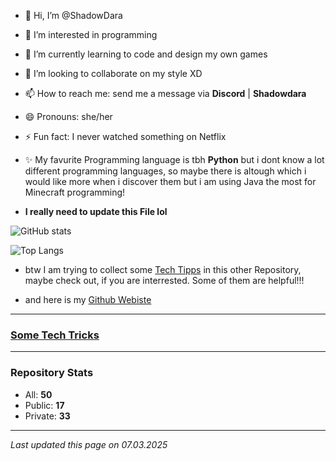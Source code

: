 <!---
ShadowDara/ShadowDara is a ✨ special ✨ repository because its `README.md` (this file) appears on your GitHub profile.
You can click the Preview link to take a look at your changes.
--->

- 👋 Hi, I’m @ShadowDara
- 👀 I’m interested in programming
- 🌱 I’m currently learning to code and design my own games
- 💞️ I’m looking to collaborate on my style XD
- 📫 How to reach me: send me a message via **Discord** | **Shadowdara**
- 😄 Pronouns: she/her
- ⚡ Fun fact: I never watched something on Netflix
- ✨ My favurite Programming language is tbh **Python** but i dont know a lot different programming languages, so maybe there is altough which i would like more when i discover them but i am using Java the most for Minecraft programming!

- **I really need to update this File lol**

![GitHub stats](https://github-readme-stats.vercel.app/api?username=Shadowdara&theme=radical)

<!-- 

![Top Time](https://github-readme-stats.vercel.app/api/wakatime?username=Shadowdara&theme=radical)

-->

![Top Langs](https://github-readme-stats.vercel.app/api/top-langs/?username=Shadowdara&layout=compact&theme=radical&langs_count=20)



- btw I am trying to collect some [Tech Tipps](https://github.com/ShadowDara/Tech-Stuff) in this other Repository, maybe check out, if you are interrested. Some of them are helpful!!!

- and here is my [Github Webiste](https://shadowdara.github.io)

---

### [Some Tech Tricks](https://github.com/ShadowDara/Tech-Stuff)

---

### Repository Stats

- All: **50**
- Public: **17**
- Private: **33**

<!--

---

Hey if you scrolled until here, you are maybe Interrested in my Projects!

If you really are, click [here](overview.md)

-->

---

*Last updated this page on 07.03.2025*
